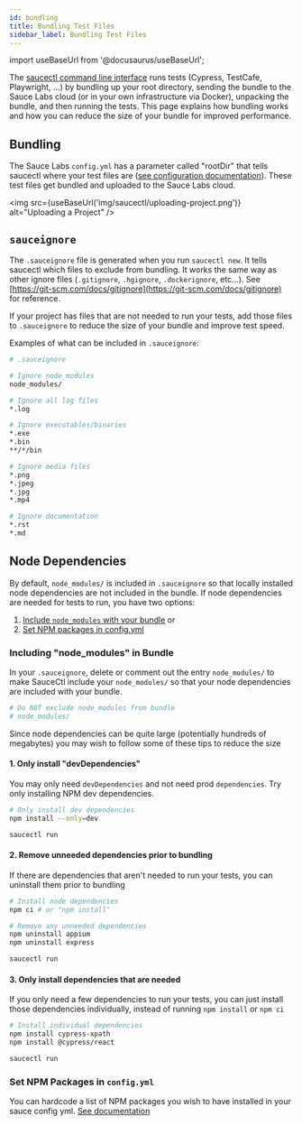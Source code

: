 ```yaml
---
id: bundling
title: Bundling Test Files
sidebar_label: Bundling Test Files
---
```


import useBaseUrl from '@docusaurus/useBaseUrl';

The [saucectl command line interface](/testrunner-toolkit/saucectl) runs tests (Cypress, TestCafe, Playwright, ...) by bundling up your root directory, sending the bundle to the Sauce Labs cloud (or in your own infrastructure via Docker), unpacking the bundle, and then running the tests. This page explains how bundling works and how you can reduce the size of your bundle for improved performance.

## Bundling

The Sauce Labs `config.yml` has a parameter called "rootDir" that tells saucectl where your test files are ([see configuration documentation](/testrunner-toolkit/configuration.md)). These test files get bundled and uploaded to the Sauce Labs cloud.

<img src={useBaseUrl('img/saucectl/uploading-project.png')} alt="Uploading a Project" />

## `sauceignore`

The `.sauceignore` file is generated when you run `saucectl new`. It tells saucectl which files to exclude from bundling. It works the same way as other ignore files (`.gitignore`, `.hgignore`, `.dockerignore`, etc...).  See [https://git-scm.com/docs/gitignore](https://git-scm.com/docs/gitignore) for reference.

If your project has files that are not needed to run your tests, add those files to `.sauceignore` to reduce the size of your bundle and improve test speed.

Examples of what can be included in `.sauceignore`:

```bash
# .sauceignore

# Ignore node_modules
node_modules/

# Ignore all log files
*.log

# Ignore executables/binaries
*.exe
*.bin
**/*/bin

# Ignore media files
*.png
*.jpeg
*.jpg
*.mp4

# Ignore documentation
*.rst
*.md
```

## Node Dependencies

By default, `node_modules/` is included in `.sauceignore` so that locally installed node dependencies are not included in the bundle. If node dependencies are needed for tests to run, you have two options: 

1. [Include `node_modules` with your bundle](#including-node_modules-in-bundle) or 
2. [Set NPM packages in config.yml](#set-npm-packages-in-configyml)

### Including "node_modules" in Bundle

In your `.sauceignore`, delete or comment out the entry `node_modules/` to make SauceCtl include your `node_modules/` so that your node dependencies are included with your bundle.

```bash
# Do NOT exclude node_modules from bundle
# node_modules/
```

Since node dependencies can be quite large (potentially hundreds of megabytes) you may wish to follow some of these tips to reduce the size

#### 1. Only install "devDependencies"

You may only need `devDependencies` and not need prod `dependencies`. Try only installing NPM dev dependencies.

```bash
# Only install dev dependencies
npm install --only=dev

saucectl run
```

#### 2. Remove unneeded dependencies prior to bundling

If there are dependencies that aren't needed to run your tests, you can uninstall them prior to bundling

```bash
# Install node dependencies
npm ci # or "npm install"

# Remove any unneeded dependencies
npm uninstall appium
npm uninstall express

saucectl run
```

#### 3. Only install dependencies that are needed

If you only need a few dependencies to run your tests, you can just install those dependencies individually, instead of running `npm install` or `npm ci`

```bash
# Install individual dependencies
npm install cypress-xpath
npm install @cypress/react

saucectl run
```

### Set NPM Packages in `config.yml`

You can hardcode a list of NPM packages you wish to have installed in your sauce config yml. [See documentation](/testrunner-toolkit/configuration/common-syntax#npm)
